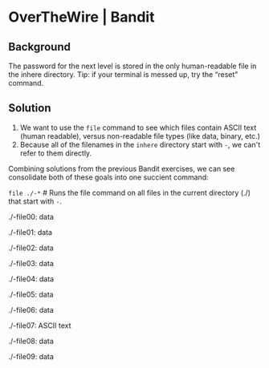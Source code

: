 # OverTheWire | Bandit

## Background 

The password for the next level is stored in the only human-readable file in the inhere directory. Tip: if your terminal is messed up, try the “reset” command.

## Solution

1. We want to use the `file` command to see which files contain ASCII text (human readable), versus non-readable file types (like data, binary, etc.)
2. Because all of the filenames in the `inhere` directory start with `-`, we can't refer to them directly. 

Combining solutions from the previous Bandit exercises, we can see consolidate both of these goals into one succient command:

`file ./-*`   # Runs the file command on all files in the current directory (./) that start with `-`.

./-file00: data

./-file01: data

./-file02: data

./-file03: data

./-file04: data

./-file05: data

./-file06: data

./-file07: ASCII text

./-file08: data

./-file09: data
